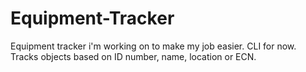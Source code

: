 # Equipment-Tracker
Equipment tracker i'm working on to make my job easier. CLI for now. Tracks objects based on ID number, name, location or ECN.
